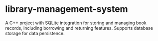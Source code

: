 # library-management-system
A C++ project with SQLite integration for storing and managing book records, including borrowing and returning features. Supports database storage for data persistence.
